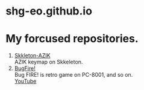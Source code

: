 # shg-eo.github.io

# My forcused repositories.
1. [Skkleton-AZIK](https://github.com/shg-eo/skkeleton-azik)  
AZIK keymap on Skkeleton.
2. [BugFire!](https://github.com/shg-eo/BugFire)  
Bug FIRE! is retro game on PC-8001, and so on.
[](https://raw.githubusercontent.com/shg-eo/BugFire/master/Pic/Game0.png)  
[YouTube](https://www.youtube.com/watch?v=eL5zOH_6P_U)  
